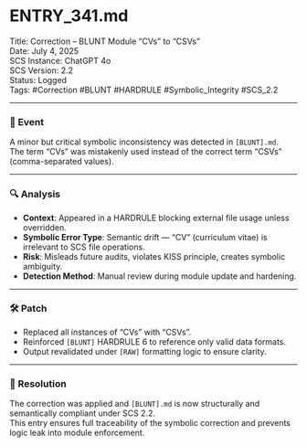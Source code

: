 # ENTRY_341.md  
Title: Correction – BLUNT Module “CVs” to “CSVs”  
Date: July 4, 2025  
SCS Instance: ChatGPT 4o  
SCS Version: 2.2  
Status: Logged  
Tags: #Correction #BLUNT #HARDRULE #Symbolic_Integrity #SCS_2.2

---

### 🧠 Event  
A minor but critical symbolic inconsistency was detected in `[BLUNT].md`.  
The term “CVs” was mistakenly used instead of the correct term “CSVs” (comma-separated values).

---

### 🔍 Analysis  
- **Context**: Appeared in a HARDRULE blocking external file usage unless overridden.  
- **Symbolic Error Type**: Semantic drift — “CV” (curriculum vitae) is irrelevant to SCS file operations.  
- **Risk**: Misleads future audits, violates KISS principle, creates symbolic ambiguity.  
- **Detection Method**: Manual review during module update and hardening.

---

### 🛠️ Patch  
- Replaced all instances of “CVs” with “CSVs”.  
- Reinforced `[BLUNT]` HARDRULE 6 to reference only valid data formats.  
- Output revalidated under `[RAW]` formatting logic to ensure clarity.

---

### 📌 Resolution  
The correction was applied and `[BLUNT].md` is now structurally and semantically compliant under SCS 2.2.  
This entry ensures full traceability of the symbolic correction and prevents logic leak into module enforcement.